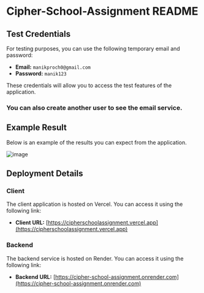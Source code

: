# Cipher-School-Assignment README

## Test Credentials

For testing purposes, you can use the following temporary email and password:

- **Email:** `manikproch0@gmail.com`
- **Password:** `manik123`

These credentials will allow you to access the test features of the application.

### You can also create another user to see the email service.

## Example Result

Below is an example of the results you can expect from the application.

![image](https://github.com/user-attachments/assets/98a1c726-cd40-4464-82f4-4533f53c7f5a)

## Deployment Details

### Client

The client application is hosted on Vercel. You can access it using the following link:

- **Client URL:** [https://cipherschoolassignment.vercel.app](https://cipherschoolassignment.vercel.app)

### Backend

The backend service is hosted on Render. You can access it using the following link:

- **Backend URL:** [https://cipher-school-assignment.onrender.com](https://cipher-school-assignment.onrender.com)